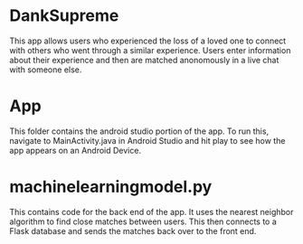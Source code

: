 # DankSupreme
This app allows users who experienced the loss of a loved one to connect with others who went through a similar experience. Users enter information about their experience and then are matched anonomously in a live chat with someone else.
# App
This folder contains the android studio portion of the app. To run this, navigate to MainActivity.java in Android Studio and hit play to see how the app appears on an Android Device.
# machinelearningmodel.py
This contains code for the back end of the app. It uses the nearest neighbor algorithm to find close matches between users. This then connects to a Flask database and sends the matches back over to the front end.
